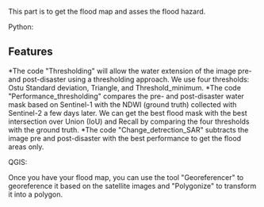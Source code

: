 
This part is to get the flood map and asses the flood hazard.

Python: 
## Features
*The code "Thresholding" will allow the water extension of the image pre- and post-disaster using a thresholding approach. We use four thresholds: Ostu Standard deviation, Triangle, and Threshold_minimum.
*The code "Performance_thresholding" compares the pre- and post-disaster water mask based on Sentinel-1 with the NDWI (ground truth) collected with Sentinel-2 a few days later. We can get the best flood mask with the best intersection over Union (IoU) and Recall by comparing the four thresholds with the ground truth.
*The code "Change_detrection_SAR" subtracts the image pre and post-disaster with the best performance to get the flood areas only.


QGIS:

Once you have your flood map, you can use the tool "Georeferencer" to georeference it based on the satellite images and "Polygonize" to transform it into a polygon. 


